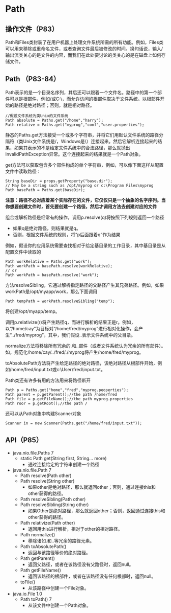 # Path

## 操作文件（P83）

Path和Files类封装了在用户机器上处理文件系统所需的所有功能。例如，Files类可以用来移除或重命名文件，或者查询文件最后被修改的时间。换句话说，输入/输出流类关心的是文件的内容，而我们在此处要讨论的类关心的是在磁盘上如何存储文件。

## Path （P83-84）

Path表示的是一个目录名序列，其后还可以跟着一个文件名。路径中的第一个部件可以是根部件，例如/或C:\，而允许访问的根部件取决于文件系统。以根部件开始的路径是绝对路径；否则，就是相对路径。

```text
//假设文件系统为类Unix的文件系统
Path absolute = Paths.get("/home","harry");
Path relative = Paths.get("myprog","conf","user.properties");
```

静态的Paths.get方法接受一个或多个字符串，并将它们用默认文件系统的路径分隔符（类Unix文件系统是/，Windows是\）连接起来。然后它解析连接起来的结果，如果其表示的不是给定文件系统中的合法路径，那么就抛出InvalidPathException异常。这个连接起来的结果就是一个Path对象。

get方法可以获取包含多个部件构成的单个字符串，例如，可以像下面这样从配置文件中读取路径：

```text
String baseDir = props.getProperty("base.dir");
// May be a string such as /opt/myprog or c:\Program Files\myprog
Path basePath = Paths.get(baseDir);
```

**注意：路径不必对应着某个实际存在的文件，它仅仅只是一个抽象的名字序列。当你想要创建文件时，首先要创建一个路径，然后才调用方法去创建对应的文件**

组合或解析路径是经常有的操作，调用p.resolve\(q\)将按照下列规则返回一个路径

* 如果q是绝对路径，则结果就是q。
* 否则，根据文件系统的规则，将“p后面跟着q”作为结果

例如，假设你的应用系统需要查找相对于给定基目录的工作目录，其中基目录是从配置文件中读取的

```text
Path workRelative = Paths.get("work");
Path workPath = basePath.resolve(workRelative);
// or
Path workPath = basePath.resolve("work");
```

方法resolveSibling，它通过解析指定路径的父路径产生其兄弟路径。例如，如果workPath是/opt/myapp/work，那么下面调用

```text
Path tempPath = workPath.resolveSibling("temp");
```

将创建/opt/myapp/temp。

调用p.relativize\(r\)将产生路径q，而进行解析的结果正是r。例如，以“/home/cay”为目标对“/home/fred/myprog”进行相对化操作，会产生“../fred/myprog”，其中，我们假设..表示文件系统中的父目录。

normalize方法将移除所有冗余的.和..部件（或者文件系统认为冗余的所有部件）。如，规范化/home/cay/../fred/./myprog将产生/home/fred/myprog。

toAbsolutePath方法将产生给定路径的绝对路径，该绝对路径从根部件开始，例如/home/fred/input.txt或c:\User\fred\input.txt。

Path类还有许多有用的方法用来将路径断开

```text
Path p = Paths.get("home","fred","myprog.peoperties");
Path parent = p.getParent();//the path /home/fred
Path file = p.getFileName();//the path myprog.properties
Path roor = p.getRoot();//the path /
```

还可以从Path对象中构建Scanner对象

```text
Scanner in = new Scanner(Paths.get("/home/fred/input.txt"));
```

## API（P85）

* java.nio.file.Paths 7
  * static Path get\(String first, String... more\)
    * 通过连接给定的字符串创建一个路径
* java.nio.file.Path 7
  * Path resolve\(Path other\)
  * Path resolve\(String other\)
    * 如果other是绝对路径，那么就返回other；否则，通过连接this和other获得的路径。
  * Path resolveSibling\(Path other\)
  * Path resolveSibling\(String other\)
    * 如果Other是绝对路径，那么就返回other；否则，返回通过连接this和other获得的路径。
  * Path relativize\(Path other\)
    * 返回用this进行解析，相对于other的相对路径。
  * Path normalize\(\)
    * 移除诸如.和..等冗余的路径元素。
  * Path toAbsolutePath\(\)
    * 返回与该路径等价的绝对路径。
  * Path getParent\(\)
    * 返回父路径，或者在该路径没有父路径时，返回null。
  * Path getFileName\(\)
    * 返回该路径的根部件，或者在该路径没有任何根部时，返回null。
  * toFile\(\)
    * 从该路径中创建一个File对象。
* java.io.File 1.0
  * Path toPath\(\) 7
    * 从该文件中创建一个Path对象。

